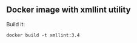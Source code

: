 Docker image with xmllint utility
---------------------------------

Build it:

    docker build -t xmllint:3.4
